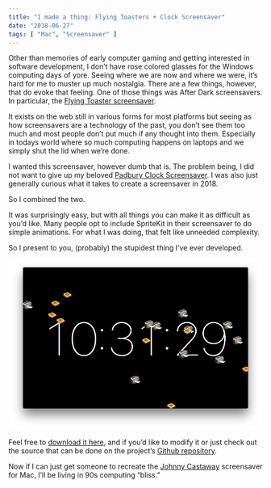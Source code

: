 ```yaml
---
title: "I made a thing: Flying Toasters + Clock Screensaver"
date: "2018-06-27"
tags: [ "Mac", "Screensaver" ]
---
```

Other than memories of early computer gaming and getting interested in software development, I don’t have rose colored glasses for the Windows computing days of yore. Seeing where we are now and where we were, it’s hard for me to muster up much nostalgia. There are a few things, however, that do evoke that feeling. One of those things was After Dark screensavers. In particular, the [Flying Toaster screensaver](https://en.m.wikipedia.org/wiki/After_Dark_(software)). 

It exists on the web still in various forms for most platforms but seeing as how screensavers are a technology of the past, you don’t see them too much and most people don’t put much if any thought into them. Especially in todays world where so much computing happens on laptops and we simply shut the lid when we’re done.

I wanted this screensaver, however dumb that is. The problem being, I did not want to give up my beloved [Padbury Clock Screensaver](http://padbury.me/clock/). I was also just generally curious what it takes to create a screensaver in 2018.

So I combined the two.

It was surprisingly easy, but with all things you can make it as difficult as you’d like. Many people opt to include SpriteKit in their screensaver to do simple animations. For what I was doing, that felt like unneeded complexity.

So I present to you, (probably) the stupidest thing I’ve ever developed.

![Flying Toasters]( https://raw.githubusercontent.com/jamesmillerio/flying-toasters-clock/master/screenshot.png)

Feel free to [download it here](https://github.com/jamesmillerio/flying-toasters-clock/raw/master/dist/Flying%20Toasters%20Clock.zip), and if you’d like to modify it or just check out the source that can be done on the project’s [Github repository](https://github.com/jamesmillerio/flying-toasters-clock).

Now if I can just get someone to recreate the [Johnny Castaway](https://en.m.wikipedia.org/wiki/Johnny_Castaway) screensaver for Mac, I’ll be living in 90s computing “bliss.”